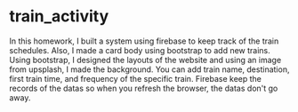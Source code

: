 # train_activity
In this homework, I built a system using firebase to keep track of the train schedules. Also, I made a card body using bootstrap to add new trains. 
Using bootstrap, I designed the layouts of the website and using an image from upsplash, I made the background. 
You can add train name, destination, first train time, and frequency of the specific train. 
Firebase keep the records of the datas so when you refresh the browser, the datas don't go away. 
